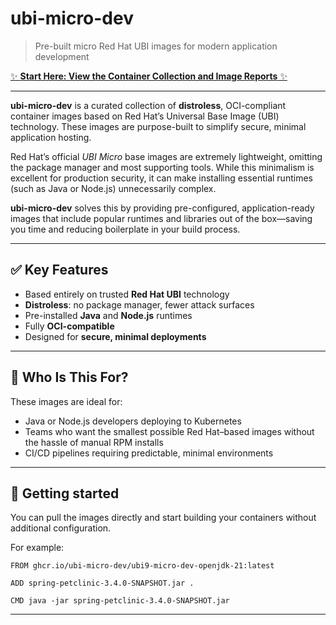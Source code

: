 # ubi-micro-dev
> Pre-built micro Red Hat UBI images for modern application development

[✨ **Start Here: View the Container Collection and Image Reports** ✨](https://ubi-micro-dev.github.io/ubi-micro-dev/)

---

**ubi-micro-dev** is a curated collection of **distroless**,
OCI-compliant container images based on Red Hat’s Universal Base Image
(UBI) technology. These images are purpose-built to simplify secure,
minimal application hosting.

Red Hat’s official *UBI Micro* base images are extremely lightweight,
omitting the package manager and most supporting tools. While this
minimalism is excellent for production security, it can make
installing essential runtimes (such as Java or Node.js) unnecessarily
complex.

**ubi-micro-dev** solves this by providing pre-configured,
application-ready images that include popular runtimes and libraries
out of the box—saving you time and reducing boilerplate in your build
process.

---

## ✅ Key Features
- Based entirely on trusted **Red Hat UBI** technology
- **Distroless**: no package manager, fewer attack surfaces
- Pre-installed **Java** and **Node.js** runtimes
- Fully **OCI-compatible**
- Designed for **secure, minimal deployments**

---

## 🎯 Who Is This For?
These images are ideal for:
- Java or Node.js developers deploying to Kubernetes
- Teams who want the smallest possible Red Hat–based images without the hassle of manual RPM installs
- CI/CD pipelines requiring predictable, minimal environments

---

## 🚀 Getting started
You can pull the images directly and start building your containers without additional configuration.

For example:

```
FROM ghcr.io/ubi-micro-dev/ubi9-micro-dev-openjdk-21:latest

ADD spring-petclinic-3.4.0-SNAPSHOT.jar .

CMD java -jar spring-petclinic-3.4.0-SNAPSHOT.jar
```

---
